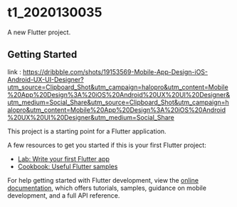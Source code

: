 # t1_2020130035

A new Flutter project.

## Getting Started

link  :
https://dribbble.com/shots/19153569-Mobile-App-Design-iOS-Android-UX-UI-Designer?utm_source=Clipboard_Shot&utm_campaign=halopro&utm_content=Mobile%20App%20Design%3A%20iOS%20Android%20UX%20UI%20Designer&utm_medium=Social_Share&utm_source=Clipboard_Shot&utm_campaign=halopro&utm_content=Mobile%20App%20Design%3A%20iOS%20Android%20UX%20UI%20Designer&utm_medium=Social_Share

This project is a starting point for a Flutter application.

A few resources to get you started if this is your first Flutter project:

- [Lab: Write your first Flutter app](https://docs.flutter.dev/get-started/codelab)
- [Cookbook: Useful Flutter samples](https://docs.flutter.dev/cookbook)

For help getting started with Flutter development, view the
[online documentation](https://docs.flutter.dev/), which offers tutorials,
samples, guidance on mobile development, and a full API reference.



